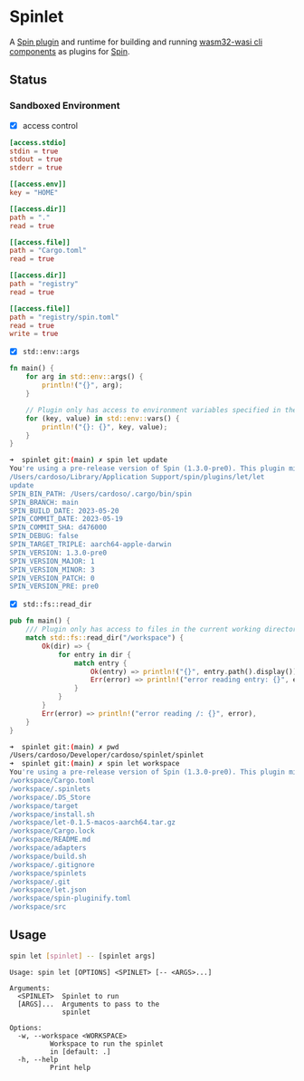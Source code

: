 # Spinlet

A [Spin plugin](https://github.com/fermyon/spin-plugins) and runtime for building and running [wasm32-wasi cli components](https://github.com/WebAssembly/wasi-cli) as plugins for [Spin](https://github.com/fermyon/spin-plugins).

## Status

### Sandboxed Environment

- [x] access control

```toml
[access.stdio]
stdin = true
stdout = true
stderr = true

[[access.env]]
key = "HOME"

[[access.dir]]
path = "."
read = true

[[access.file]]
path = "Cargo.toml"
read = true

[[access.dir]]
path = "registry"
read = true

[[access.file]]
path = "registry/spin.toml"
read = true
write = true
```

- [x] `std::env::args`

```rust
fn main() {
    for arg in std::env::args() {
        println!("{}", arg);
    }

    // Plugin only has access to environment variables specified in the manifest
    for (key, value) in std::env::vars() {
        println!("{}: {}", key, value);
    }
}
```

```bash
➜  spinlet git:(main) ✗ spin let update
You're using a pre-release version of Spin (1.3.0-pre0). This plugin might not be compatible (supported: >=0.7). Continuing anyway.
/Users/cardoso/Library/Application Support/spin/plugins/let/let
update
SPIN_BIN_PATH: /Users/cardoso/.cargo/bin/spin
SPIN_BRANCH: main
SPIN_BUILD_DATE: 2023-05-20
SPIN_COMMIT_DATE: 2023-05-19
SPIN_COMMIT_SHA: d476000
SPIN_DEBUG: false
SPIN_TARGET_TRIPLE: aarch64-apple-darwin
SPIN_VERSION: 1.3.0-pre0
SPIN_VERSION_MAJOR: 1
SPIN_VERSION_MINOR: 3
SPIN_VERSION_PATCH: 0
SPIN_VERSION_PRE: pre0
```


- [x] `std::fs::read_dir`

```rust
pub fn main() {
    /// Plugin only has access to files in the current working directory
    match std::fs::read_dir("/workspace") {
        Ok(dir) => {
            for entry in dir {
                match entry {
                    Ok(entry) => println!("{}", entry.path().display()),
                    Err(error) => println!("error reading entry: {}", error),
                }
            }
        }
        Err(error) => println!("error reading /: {}", error),
    }
}
```

```bash
➜  spinlet git:(main) ✗ pwd
/Users/cardoso/Developer/cardoso/spinlet/spinlet
➜  spinlet git:(main) ✗ spin let workspace
You're using a pre-release version of Spin (1.3.0-pre0). This plugin might not be compatible (supported: >=0.7). Continuing anyway.
/workspace/Cargo.toml
/workspace/.spinlets
/workspace/.DS_Store
/workspace/target
/workspace/install.sh
/workspace/let-0.1.5-macos-aarch64.tar.gz
/workspace/Cargo.lock
/workspace/README.md
/workspace/adapters
/workspace/build.sh
/workspace/.gitignore
/workspace/spinlets
/workspace/.git
/workspace/let.json
/workspace/spin-pluginify.toml
/workspace/src
```

## Usage

```bash
spin let [spinlet] -- [spinlet args]
```

```terminal
Usage: spin let [OPTIONS] <SPINLET> [-- <ARGS>...]

Arguments:
  <SPINLET>  Spinlet to run
  [ARGS]...  Arguments to pass to the
             spinlet

Options:
  -w, --workspace <WORKSPACE>
          Workspace to run the spinlet
          in [default: .]
  -h, --help
          Print help
```

